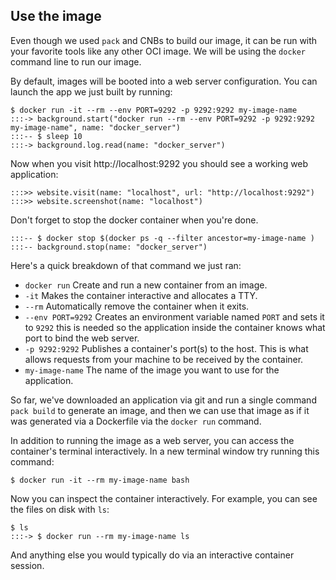 ## Use the image

Even though we used `pack` and CNBs to build our image, it can be run with your favorite tools like any other OCI image. We will be using the `docker` command line to run our image.

By default, images will be booted into a web server configuration. You can launch the app we just built by running:

```
$ docker run -it --rm --env PORT=9292 -p 9292:9292 my-image-name
:::-> background.start("docker run --rm --env PORT=9292 -p 9292:9292 my-image-name", name: "docker_server")
:::-- $ sleep 10
:::-> background.log.read(name: "docker_server")
```

Now when you visit http://localhost:9292 you should see a working web application:

```
:::>> website.visit(name: "localhost", url: "http://localhost:9292")
:::>> website.screenshot(name: "localhost")
```

Don't forget to stop the docker container when you're done.

```
:::-- $ docker stop $(docker ps -q --filter ancestor=my-image-name )
:::-- background.stop(name: "docker_server")
```

Here's a quick breakdown of that command we just ran:

- `docker run` Create and run a new container from an image.
- `-it` Makes the container interactive and allocates a TTY.
- `--rm` Automatically remove the container when it exits.
- `--env PORT=9292` Creates an environment variable named `PORT` and sets it to `9292` this is needed so the application inside the container knows what port to bind the web server.
- `-p 9292:9292` Publishes a container's port(s) to the host. This is what allows requests from your machine to be received by the container.
- `my-image-name` The name of the image you want to use for the application.

So far, we've downloaded an application via git and run a single command `pack build` to generate an image, and then we can use that image as if it was generated via a Dockerfile via the `docker run` command.

In addition to running the image as a web server, you can access the container's terminal interactively. In a new terminal window try running this command:

```
$ docker run -it --rm my-image-name bash
```

Now you can inspect the container interactively. For example, you can see the files on disk with `ls`:

```
$ ls
:::-> $ docker run --rm my-image-name ls
```

And anything else you would typically do via an interactive container session.
